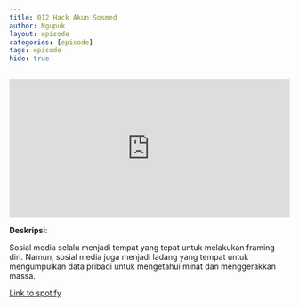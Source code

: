 ```yaml
---
title: 012 Hack Akun Sosmed
author: Ngupuk
layout: episode
categories: [episode]
tags: episode
hide: true
---
```


<iframe src="https://open.spotify.com/embed/episode/4Y3XU9SAwY2FiSyJMXUz8I" width="100%" height="250" frameborder="0" allowtransparency="true" allow="encrypted-media"></iframe>

**Deskripsi**:

Sosial media selalu menjadi tempat yang tepat untuk melakukan framing diri.
Namun, sosial media juga menjadi ladang yang tempat
untuk mengumpulkan data pribadi untuk mengetahui minat
dan menggerakkan massa.

[Link to spotify](https://open.spotify.com/episode/4Y3XU9SAwY2FiSyJMXUz8I)
